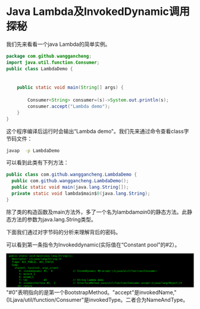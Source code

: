 # Java Lambda及InvokedDynamic调用探秘

我们先来看看一个java Lambda的简单实例。

```java
package com.github.wanggancheng;
import java.util.function.Consumer;
public class LambdaDemo {


    public static void main(String[] args) {

        Consumer<String> consumer=(s)->System.out.println(s);
        consumer.accept("Lambda demo");
    }
}
```

这个程序编译后运行时会输出“Lambda demo"。我们先来通过命令查看class字节码文件：

```bash
javap  -p LambdaDemo
```

可以看到此类有下列方法：

```java
public class com.github.wanggancheng.LambdaDemo {
  public com.github.wanggancheng.LambdaDemo();
  public static void main(java.lang.String[]);
  private static void lambda$main$0(java.lang.String);
}
```

   除了类的构造函数及main方法外，多了一个名为lambda$main$0的静态方法。此静态方法的参数为java.lang.String类型。

   下面我们通过对字节码的分析来理解背后的密码。

可以看到第一条指令为Invokeddynamic\(实际值在“Constant pool"的\#2）。

![](/assets/consumerinvokeDynamic.png)"\#0"表明指向的是第一个BootstrapMethod。"accept"是invokedName,"\(\)Ljava/util/function/Consumer"是invokedType。二者合为NameAndType。

